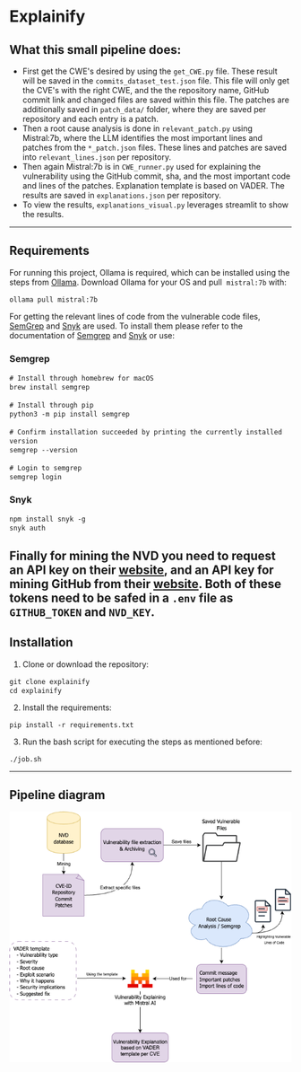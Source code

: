 # Explainify

## What this small pipeline does:

*   First get the CWE's desired by using the `get_CWE.py` file. These result will be saved in the `commits_dataset_test.json` file. This file will only get the CVE's with the right CWE, and the the repository name, GitHub commit link and changed files are saved within this file. The patches are additionally saved in `patch_data/` folder, where they are saved per repository and each entry is a patch.
*   Then a root cause analysis is done in `relevant_patch.py` using Mistral:7b, where the LLM identifies the most important lines and patches from the `*_patch.json` files. These lines and patches are saved into `relevant_lines.json` per repository.
*   Then again Mistral:7b is in `CWE_runner.py` used for explaining the vulnerability using the GitHub commit, sha, and the most important code and lines of the patches. Explanation template is based on VADER. The results are saved in `explanations.json` per repository.
*   To view the results, `explanations_visual.py` leverages streamlit to show the results.

---

## Requirements

For running this project, Ollama is required, which can be installed using the steps from [Ollama](https://ollama.com/download). Download Ollama for your OS and pull  `mistral:7b` with: 

```
ollama pull mistral:7b
```

For getting the relevant lines of code from the vulnerable code files, [SemGrep](https://semgrep.dev) and [Snyk](https://snyk.io/platform/snyk-cli/) are used. To install them please refer to the documentation of [Semgrep](https://semgrep.dev/docs/getting-started/quickstart) and [Snyk](https://docs.snyk.io/developer-tools/snyk-cli/install-or-update-the-snyk-cli) or use: 

### Semgrep
```
# Install through homebrew for macOS
brew install semgrep

# Install through pip
python3 -m pip install semgrep

# Confirm installation succeeded by printing the currently installed version
semgrep --version

# Login to semgrep 
semgrep login
```

### Snyk
```
npm install snyk -g
snyk auth
```

Finally for mining the NVD you need to request an API key on their [website](https://nvd.nist.gov/developers/request-an-api-key), and an API key for mining GitHub from their [website](https://github.com/settings/tokens). Both of these tokens need to be safed in a `.env` file as `GITHUB_TOKEN` and `NVD_KEY`.
---

## Installation

1.  Clone or download the repository:

```
git clone explainify
cd explainify
```

2. Install the requirements:

```
pip install -r requirements.txt
```

3.  Run the bash script for executing the steps as mentioned before:

```
./job.sh
```

---

## Pipeline diagram

![The pipeline in question:](img/explainify.drawio.png)
